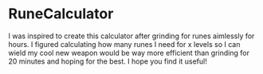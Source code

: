 # RuneCalculator

I was inspired to create this calculator after grinding for runes aimlessly for hours. I figured calculating 
how many runes I need for x levels so I can wield my cool new weapon would be way more efficient than grinding for 
20 minutes and hoping for the best. I hope you find it useful!
